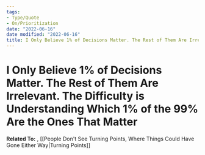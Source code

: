 ```yaml
---
tags:
- Type/Quote
- On/Prioritization
date: "2022-06-16"
date modified: "2022-06-16"
title: I Only Believe 1% of Decisions Matter. The Rest of Them Are Irrelevant. The Difficulty is Understanding Which 1% of the 99% Are the Ones That Matter
---
```


# I Only Believe 1% of Decisions Matter. The Rest of Them Are Irrelevant. The Difficulty is Understanding Which 1% of the 99% Are the Ones That Matter
**Related To:** , [[People Don't See Turning Points, Where Things Could Have Gone Either Way|Turning Points]]
